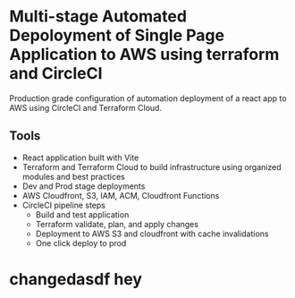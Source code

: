 # Multi-stage Automated Depoloyment of Single Page Application to AWS using terraform and CircleCI

Production grade configuration of automation deployment of a react app to AWS using CircleCI and Terraform Cloud.

## Tools

- React application built with Vite
- Terraform and Terraform Cloud to build infrastructure using organized modules and best practices
- Dev and Prod stage deployments
- AWS Cloudfront, S3, IAM, ACM, Cloudfront Functions
- CircleCI pipeline steps
  - Build and test application
  - Terraform validate, plan, and apply changes
  - Deployment to AWS S3 and cloudfront with cache invalidations
  - One click deploy to prod

# changedasdf hey
